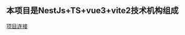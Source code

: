 <!--
 * @Author: Nie Chengyong
 * @Date: 2023-02-09 19:07:23
 * @LastEditors: Nie Chengyong
 * @LastEditTime: 2023-02-13 17:21:50
 * @FilePath: /nestjs-ts-vue3-vite/README.md
 * @Description: 
 * 
-->

## 本项目是NestJs+TS+vue3+vite2技术机构组成
[项目连接](https://github.com/supercode-peter/nestjs-ts-vue3-vite.git)
 

